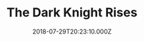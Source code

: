 ---
title: "The Dark Knight Rises"
year: 2012
date: 2018-07-29T20:23:10.000Z
permalink: /almanac/movies/2018-07-29-the-dark-knight-rises/index.html
rating: 3
---
